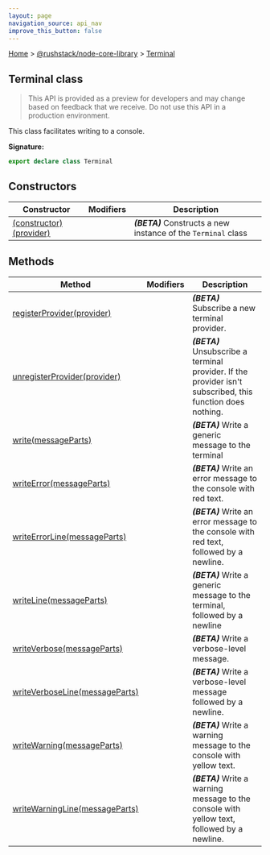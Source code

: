 ```yaml
---
layout: page
navigation_source: api_nav
improve_this_button: false
---
```



[Home](./index.md) &gt; [@rushstack/node-core-library](./node-core-library.md) &gt; [Terminal](./node-core-library.terminal.md)

## Terminal class

> This API is provided as a preview for developers and may change based on feedback that we receive. Do not use this API in a production environment.
>

This class facilitates writing to a console.

<b>Signature:</b>

```typescript
export declare class Terminal
```

## Constructors

|  Constructor | Modifiers | Description |
|  --- | --- | --- |
|  [(constructor)(provider)](./node-core-library.terminal._constructor_.md) |  | <b><i>(BETA)</i></b> Constructs a new instance of the <code>Terminal</code> class |

## Methods

|  Method | Modifiers | Description |
|  --- | --- | --- |
|  [registerProvider(provider)](./node-core-library.terminal.registerprovider.md) |  | <b><i>(BETA)</i></b> Subscribe a new terminal provider. |
|  [unregisterProvider(provider)](./node-core-library.terminal.unregisterprovider.md) |  | <b><i>(BETA)</i></b> Unsubscribe a terminal provider. If the provider isn't subscribed, this function does nothing. |
|  [write(messageParts)](./node-core-library.terminal.write.md) |  | <b><i>(BETA)</i></b> Write a generic message to the terminal |
|  [writeError(messageParts)](./node-core-library.terminal.writeerror.md) |  | <b><i>(BETA)</i></b> Write an error message to the console with red text. |
|  [writeErrorLine(messageParts)](./node-core-library.terminal.writeerrorline.md) |  | <b><i>(BETA)</i></b> Write an error message to the console with red text, followed by a newline. |
|  [writeLine(messageParts)](./node-core-library.terminal.writeline.md) |  | <b><i>(BETA)</i></b> Write a generic message to the terminal, followed by a newline |
|  [writeVerbose(messageParts)](./node-core-library.terminal.writeverbose.md) |  | <b><i>(BETA)</i></b> Write a verbose-level message. |
|  [writeVerboseLine(messageParts)](./node-core-library.terminal.writeverboseline.md) |  | <b><i>(BETA)</i></b> Write a verbose-level message followed by a newline. |
|  [writeWarning(messageParts)](./node-core-library.terminal.writewarning.md) |  | <b><i>(BETA)</i></b> Write a warning message to the console with yellow text. |
|  [writeWarningLine(messageParts)](./node-core-library.terminal.writewarningline.md) |  | <b><i>(BETA)</i></b> Write a warning message to the console with yellow text, followed by a newline. |
